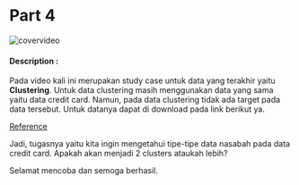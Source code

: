 # Part 4

![covervideo](http://bit.ly/makeaicovervideo)

#### **Description :**

Pada video kali ini merupakan study case untuk data yang terakhir yaitu **Clustering**. Untuk data clustering masih menggunakan data yang sama yaitu data credit card. Namun, pada data clustering tidak ada target pada data tersebut. Untuk datanya dapat di download pada link berikut ya.

[Reference](https://www.dropbox.com/sh/huqfdq2iscqv2v7/AADP8seshxA2s-io9BGLZdS5a/CC%20GENERAL.csv?dl=0)

Jadi, tugasnya yaitu kita ingin mengetahui tipe-tipe data nasabah pada data credit card. Apakah akan menjadi 2 clusters ataukah lebih?

Selamat mencoba dan semoga berhasil. 
